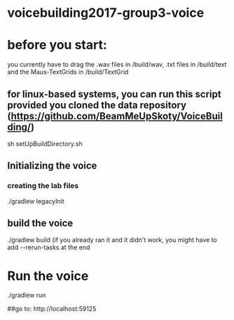 # voicebuilding2017-group3-voice

# before you start:
you currently have to drag the .wav files in /build/wav, .txt files in /build/text and the Maus-TextGrids in /build/TextGrid

## for linux-based systems, you can run this script provided you cloned the data repository (https://github.com/BeamMeUpSkoty/VoiceBuilding/)
sh setUpBuildDirectory.sh

## Initializing the voice
### creating the lab files
./gradlew legacyInit

## build the voice
./gradlew build
(if you already ran it and it didn't work, you might have to add --rerun-tasks at the end

# Run the voice 
./gradlew run

##go to:
http://localhost:59125



